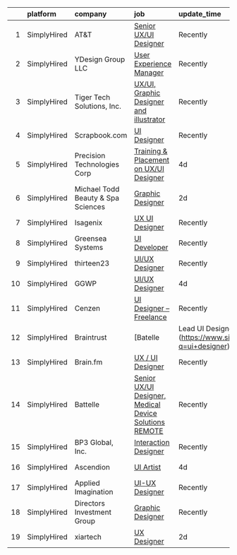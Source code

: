 

|    | platform    | company                            | job                                                                                                                                                            | update_time   | location               |
|---:|:------------|:-----------------------------------|:---------------------------------------------------------------------------------------------------------------------------------------------------------------|:--------------|:-----------------------|
|  1 | SimplyHired | AT&T                               | [Senior UX/UI Designer](https://www.simplyhired.com/job/pjXbs8CzGQe49IdcADs5AlPJR4_D7sRRpHi4Qg3b1gfYHd0y_QcOyg?q=ui+designer)                                  | Recently      | Austin, TX +1 location |
|  2 | SimplyHired | YDesign Group LLC                  | [User Experience Manager](https://www.simplyhired.com/job/_wG6Nyt7Xzs68kpZ1wpKlGJ1CHsKLhhB8vj9ZxNNRW58_3MiIwKjqA?q=ui+designer)                                | Recently      | Walnut Creek, CA       |
|  3 | SimplyHired | Tiger Tech Solutions, Inc.         | [UX/UI, Graphic Designer and illustrator](https://www.simplyhired.com/job/P0_O-3lInmD2260vZ7fW5WYpxNoOezT2_aaOMCb8l8MTGGQMgI9-Rg?q=ui+designer)                | Recently      | Remote                 |
|  4 | SimplyHired | Scrapbook.com                      | [UI Designer](https://www.simplyhired.com/job/osWQisdjLhsswhSl3hPUDW_oB_5iTJKa4tXS_mXUw01BNoLafD_ycg?q=ui+designer)                                            | Recently      | Gilbert, AZ            |
|  5 | SimplyHired | Precision Technologies Corp        | [Training & Placement on UX/UI Designer](https://www.simplyhired.com/job/dswA72bRbnP-Gn-auzghn19PKY-dOcgUd00mjtTtwjKsV-KdMFBVTg?q=ui+designer)                 | 4d            | Remote                 |
|  6 | SimplyHired | Michael Todd Beauty & Spa Sciences | [Graphic Designer](https://www.simplyhired.com/job/ptAgx8RjHMifZNHa6Rh4t_M8_6Vn-bLhP0i8twIwEsI51zn5l4W1ow?q=ui+designer)                                       | 2d            | Port Saint Lucie, FL   |
|  7 | SimplyHired | Isagenix                           | [UX UI Designer](https://www.simplyhired.com/job/T4curWSneVb2kCAvlBtTyLAtNndPOj8j5NIu1WTfkqg1fCUQajybsw?q=ui+designer)                                         | Recently      | Gilbert, AZ            |
|  8 | SimplyHired | Greensea Systems                   | [UI Developer](https://www.simplyhired.com/job/zujmqiHkA1BWivIw-iBLR_gmYTUARpsyTfhFJYvNh2OYxVEXYPhGhg?q=ui+designer)                                           | Recently      | Richmond, VT           |
|  9 | SimplyHired | thirteen23                         | [UI/UX Designer](https://www.simplyhired.com/job/gJ9YjFbxD7OX6arUHTOus-ABVoOxaHmoL1zTD2lNZq9LNf20M6xYoA?q=ui+designer)                                         | Recently      | Austin, TX             |
| 10 | SimplyHired | GGWP                               | [UI/UX Designer](https://www.simplyhired.com/job/qDagKyHenTcbgphIsVKS_A5T0MnFgRTborE_P1uTX2avfdPB1hAoqQ?q=ui+designer)                                         | 4d            | Remote                 |
| 11 | SimplyHired | Cenzen                             | [UI Designer – Freelance](https://www.simplyhired.com/job/YoendQDtRn6-zT2t1SVIT9L-6IofDmMyn8fTlD7qvbuym5OnDMZyxg?q=ui+designer)                                | Recently      | New York, NY           |
| 12 | SimplyHired | Braintrust                         | [Batelle | Lead UI Designer (Direct Hire)](https://www.simplyhired.com/job/zg8HD2qqgBV08MA4TTWkCm4ew8dWlNaU0O8mIEt3QTwloXjovVjFKQ?q=ui+designer)               | 2d            | San Francisco, CA      |
| 13 | SimplyHired | Brain.fm                           | [UX / UI Designer](https://www.simplyhired.com/job/TIjwVY9J6-3cgLthGTjptvWuYqzQIwplcJFE3GKv_UA0ISTUe8JH5g?q=ui+designer)                                       | Recently      | Remote                 |
| 14 | SimplyHired | Battelle                           | [Senior UX/UI Designer, Medical Device Solutions REMOTE](https://www.simplyhired.com/job/w3S7wmaIxQBZ9p8Br2rT83Sq5R06iMdjCkYtQlq5nFF9lB_NFXNTww?q=ui+designer) | Recently      | Columbus, OH           |
| 15 | SimplyHired | BP3 Global, Inc.                   | [Interaction Designer](https://www.simplyhired.com/job/onzhmZpdbabsHyQ4w4Z4omq1ja9pzIQ6YcI3qqPPVduGGaEwxzv-zw?q=ui+designer)                                   | Recently      | Austin, TX             |
| 16 | SimplyHired | Ascendion                          | [UI Artist](https://www.simplyhired.com/job/bbEx1YYoxVri00z4lfnnspVsPTFGf2-XfWTppR1fJIUt-91YNyVDZg?q=ui+designer)                                              | 4d            | West Lake Hills, TX    |
| 17 | SimplyHired | Applied Imagination                | [UI-UX Designer](https://www.simplyhired.com/job/7y3wtoTnZ1FIV0Alek9JQ8boyPLAIny-gyqvhOKUz4T1Lr8m3pmkIw?q=ui+designer)                                         | Recently      | Remote                 |
| 18 | SimplyHired | Directors Investment Group         | [Graphic Designer](https://www.simplyhired.com/job/lwFB-IFPPDdhloaijqBwddfJUHKHlrmCl5Rm4qk6xWpCkNF95M1C7w?q=ui+designer)                                       | Recently      | Abilene, TX            |
| 19 | SimplyHired | xiartech                           | [UX Designer](https://www.simplyhired.com/job/wY6jkWuIGNOsAng2tJVJqyIcnbZBL1ipDZddTVb-e1uqHlARO7P8Eg?q=ui+designer)                                            | 2d            | Remote                 |
